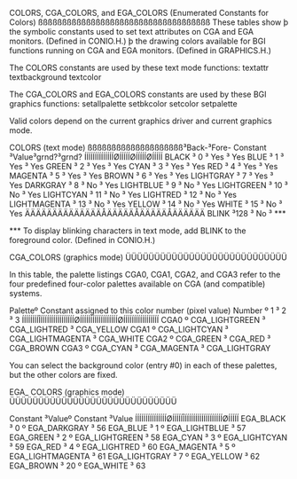 
  COLORS, CGA_COLORS, and EGA_COLORS
  (Enumerated Constants for Colors)
 ßßßßßßßßßßßßßßßßßßßßßßßßßßßßßßßßßßßß
These tables show
  þ the symbolic constants used to set text attributes on CGA and EGA
    monitors. (Defined in CONIO.H.)
  þ the drawing colors available for BGI functions running on CGA and EGA
    monitors. (Defined in GRAPHICS.H.)

The COLORS constants are used by these text mode functions:   textattr
  textbackground   textcolor

The CGA_COLORS and EGA_COLORS constants are used by these BGI graphics
functions:   setallpalette    setbkcolor       setcolor
  setpalette

Valid colors depend on the current graphics driver and
current graphics mode.


  COLORS (text mode)
 ßßßßßßßßßßßßßßßßßßßß³Back-³Fore-
  Constant     ³Value³grnd?³grnd?
 ÍÍÍÍÍÍÍÍÍÍÍÍÍÍØÍÍÍÍÍØÍÍÍÍÍØÍÍÍÍÍ
  BLACK        ³  0  ³ Yes ³ Yes
  BLUE         ³  1  ³ Yes ³ Yes
  GREEN        ³  2  ³ Yes ³ Yes
  CYAN         ³  3  ³ Yes ³ Yes
  RED          ³  4  ³ Yes ³ Yes
  MAGENTA      ³  5  ³ Yes ³ Yes
  BROWN        ³  6  ³ Yes ³ Yes
  LIGHTGRAY    ³  7  ³ Yes ³ Yes
  DARKGRAY     ³  8  ³ No  ³ Yes
  LIGHTBLUE    ³  9  ³ No  ³ Yes
  LIGHTGREEN   ³ 10  ³ No  ³ Yes
  LIGHTCYAN    ³ 11  ³ No  ³ Yes
  LIGHTRED     ³ 12  ³ No  ³ Yes
  LIGHTMAGENTA ³ 13  ³ No  ³ Yes
  YELLOW       ³ 14  ³ No  ³ Yes
  WHITE        ³ 15  ³ No  ³ Yes
 ÄÄÄÄÄÄÄÄÄÄÄÄÄÄÅÄÄÄÄÄÅÄÄÄÄÄÅÄÄÄÄÄÄ
  BLINK        ³128  ³ No  ³ ***

*** To display blinking characters in text mode, add BLINK to the foreground
color. (Defined in CONIO.H.)


  CGA_COLORS (graphics mode)
 ÜÜÜÜÜÜÜÜÜÜÜÜÜÜÜÜÜÜÜÜÜÜÜÜÜÜÜÜ

In this table, the palette listings CGA0, CGA1, CGA2, and CGA3 refer to the
four predefined four-color palettes available on CGA (and compatible)
systems.

  Paletteº Constant assigned to this color number (pixel value)
  Number º       1        ³        2         ³        3
 ÍÍÍÍÍÍÍÍÎÍÍÍÍÍÍÍÍÍÍÍÍÍÍÍÍØÍÍÍÍÍÍÍÍÍÍÍÍÍÍÍÍÍÍØÍÍÍÍÍÍÍÍÍÍÍÍÍÍÍÍÍ
   CGA0  º CGA_LIGHTGREEN ³ CGA_LIGHTRED     ³ CGA_YELLOW
   CGA1  º CGA_LIGHTCYAN  ³ CGA_LIGHTMAGENTA ³ CGA_WHITE
   CGA2  º CGA_GREEN      ³ CGA_RED          ³ CGA_BROWN
   CGA3  º CGA_CYAN       ³ CGA_MAGENTA      ³ CGA_LIGHTGRAY

You can select the background color (entry #0) in each of these palettes,
but the other colors are fixed.


  EGA_ COLORS (graphics mode)
 ÜÜÜÜÜÜÜÜÜÜÜÜÜÜÜÜÜÜÜÜÜÜÜÜÜÜÜÜÜ

  Constant      ³Valueº Constant         ³Value
 ÍÍÍÍÍÍÍÍÍÍÍÍÍÍÍØÍÍÍÍÍÎÍÍÍÍÍÍÍÍÍÍÍÍÍÍÍÍÍÍØÍÍÍÍÍ
  EGA_BLACK     ³  0  º EGA_DARKGRAY     ³ 56
  EGA_BLUE      ³  1  º EGA_LIGHTBLUE    ³ 57
  EGA_GREEN     ³  2  º EGA_LIGHTGREEN   ³ 58
  EGA_CYAN      ³  3  º EGA_LIGHTCYAN    ³ 59
  EGA_RED       ³  4  º EGA_LIGHTRED     ³ 60
  EGA_MAGENTA   ³  5  º EGA_LIGHTMAGENTA ³ 61
  EGA_LIGHTGRAY ³  7  º EGA_YELLOW       ³ 62
  EGA_BROWN     ³ 20  º EGA_WHITE        ³ 63
